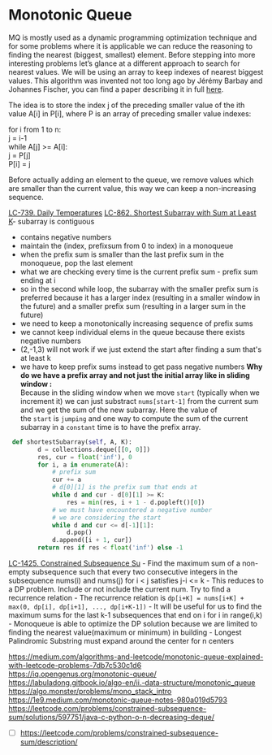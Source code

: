 ---
---
# Monotonic Queue
MQ is mostly used as a dynamic programming optimization technique and for some problems where it is applicable we can reduce the reasoning to finding the nearest (biggest, smallest) element.
Before stepping into more interesting problems let’s glance at a different approach to search for nearest values. We will be using an array to keep indexes of nearest biggest values. This algorithm was invented not too long ago by Jérémy Barbay and Johannes Fischer, you can find a paper describing it in full [here](https://arxiv.org/abs/1009.5863).

The idea is to store the index j of the preceding smaller value of the ith value A[i] in P[i], where P is an array of preceding smaller value indexes:

for i from 1 to n:  
    j = i-1  
    while A[j] >= A[i]:  
        j = P[j]  
    P[i] = j

Before actually adding an element to the queue, we remove values which are smaller than the current value, this way we can keep a non-increasing sequence.

[LC-739. Daily Temperatures](</docs/Algos Practice/Leetcode Questions/LC-739. Daily Temperatures.md>)
[LC-862. Shortest Subarray with Sum at Least K](</docs/Algos Practice/Leetcode Questions/LC-862. Shortest Subarray with Sum at Least K.md>)- subarray is contiguous
- contains negative numbers
- maintain the (index, prefixsum from 0 to index) in a monoqueue
- when the prefix sum is smaller than the last prefix sum in the monoqueue, pop the last element
- what we are checking every time is the current prefix sum - prefix sum ending at i
- so in the second while loop, the subarray with the smaller prefix sum is preferred because it has a larger index (resulting in a smaller window in the future) and a smaller prefix sum (resulting in a larger sum in the future)
- we need to keep a monotonically increasing sequence of prefix sums 
- we cannot keep individual elems in the queue because there exists negative numbers
- (2,-1,3) will not work if we just extend the start after finding a sum that's at least k
- we have to keep prefix sums instead to get pass negative numbers
**Why do we have a prefix array and not just the initial array like in sliding window :**  
Because in the sliding window when we move `start` (typically when we increment it) we can just substract `nums[start-1]` from the current sum and we get the sum of the new subarray. Here the value of the `start` is `jumping` and one way to compute the sum of the current subarray in a `constant` time is to have the prefix array.
```python
 def shortestSubarray(self, A, K):
        d = collections.deque([[0, 0]])
        res, cur = float('inf'), 0
        for i, a in enumerate(A):
		    # prefix sum
            cur += a
            # d[0][1] is the prefix sum that ends at 
            while d and cur - d[0][1] >= K:
                res = min(res, i + 1 - d.popleft()[0])
            # we must have encountered a negative number
            # we are considering the start 
            while d and cur <= d[-1][1]:
                d.pop()
            d.append([i + 1, cur])
        return res if res < float('inf') else -1
```


[LC-1425. Constrained Subsequence Su](</docs/Algos Practice/Leetcode Questions/LC-1425. Constrained Subsequence Sum.md>)	- Find the maximum sum of a non-empty subsequence such that every two consecutive integers in the subsequence nums(i) and nums(j) for i < j satisfies j-i <= k
	- This reduces to a DP problem. Include or not include the current num. Try to find a recurrence relation
	- The recurrence relation is ``dp[i+K] = nums[i+K] + max(0, dp[i], dp[i+1], ..., dp[i+K-1])``
	- It will be useful for us to find the maximum sums for the last k-1 subsequences that end on i for i in range(i,k)
	- Monoqueue is able to optimize the DP solution because we are limited to finding the nearest value(maximum or minimum) in building 
	- Longest Palindromic Substring must expand around the center for n centers


https://medium.com/algorithms-and-leetcode/monotonic-queue-explained-with-leetcode-problems-7db7c530c1d6
https://iq.opengenus.org/monotonic-queue/
https://labuladong.gitbook.io/algo-en/ii.-data-structure/monotonic_queue
https://algo.monster/problems/mono_stack_intro
https://1e9.medium.com/monotonic-queue-notes-980a019d5793
https://leetcode.com/problems/constrained-subsequence-sum/solutions/597751/java-c-python-o-n-decreasing-deque/
- [ ] https://leetcode.com/problems/constrained-subsequence-sum/description/
